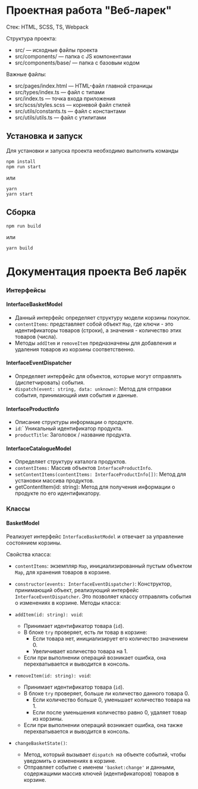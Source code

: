 # Проектная работа "Веб-ларек"

Стек: HTML, SCSS, TS, Webpack

Структура проекта:
- src/ — исходные файлы проекта
- src/components/ — папка с JS компонентами
- src/components/base/ — папка с базовым кодом

Важные файлы:
- src/pages/index.html — HTML-файл главной страницы
- src/types/index.ts — файл с типами
- src/index.ts — точка входа приложения
- src/scss/styles.scss — корневой файл стилей
- src/utils/constants.ts — файл с константами
- src/utils/utils.ts — файл с утилитами

## Установка и запуск
Для установки и запуска проекта необходимо выполнить команды

```
npm install
npm run start
```

или

```
yarn
yarn start
```
## Сборка

```
npm run build
```

или

```
yarn build
```

# Документация проекта Веб ларёк

### Интерфейсы

#### InterfaceBasketModel
- Данный интерфейс определяет структуру модели корзины покупок.
- `contentItems`: представляет собой объект `Map`, где ключи - это идентификаторы товаров (строки), а значения - количество этих товаров (числа).
- Методы `addItem` и `removeItem` предназначены для добавления и удаления товаров из корзины соответственно.

#### InterfaceEventDispatcher
- Определяет интерфейс для объектов, которые могут отправлять (диспетчировать) события.
- `dispatch(event: string, data: unknown)`: Метод для отправки события, принимающий имя события и данные.

#### InterfaceProductInfo
- Описание структуры информации о продукте.
- `id`:` Уникальный идентификатор продукта.
- `productTitle`: Заголовок / название продукта.

#### InterfaceCatalogueModel
- Определяет структуру каталога продуктов.
- `contentItems:` Массив объектов `InterfaceProductInfo`.
- `setContentItems(contentItems: InterfaceProductInfo[])`: Метод для установки массива продуктов.
- getContentItem(id: string): Метод для получения информации о продукте по его идентификатору.
####
####
####

### Классы 

#### BasketModel
Реализует интерфейс `InterfaceBasketModel` и отвечает за управление состоянием корзины.

Свойства класса:
  - `contentItems`: экземпляр `Map`, инициализированный пустым объектом `Map`, для хранения товаров в корзине.
  - `constructor(events: InterfaceEventDispatcher)`: Конструктор, принимающий объект, реализующий интерфейс `InterfaceEventDispatcher`. Это позволяет классу отправлять события о изменениях в корзине.
Методы класса:
  - `addItem(id: string): void`:
    - Принимает идентификатор товара (`id`).
    - В блоке `try` проверяет, есть ли товар в корзине:
      - Если товара нет, инициализирует его количество значением 0.
      - Увеличивает количество товара на 1.
    - Если при выполнении операций возникает ошибка, она перехватывается и выводится в консоль.

  - `removeItem(id: string): void`:
    - Принимает идентификатор товара (`id`).
    - В блоке `try` проверяет, больше ли количество данного товара 0.
      - Если количество больше 0, уменьшает количество товара на 1.
      - Если после уменьшения количество равно 0, удаляет товар из корзины.
    - Если при выполнении операций возникает ошибка, она также перехватывается и выводится в консоль.

  - `changeBasketState()`:
    - Метод, который вызывает `dispatch `на объекте событий, чтобы уведомить о изменениях в корзине.
    - Отправляет событие с именем `'basket:change'` и данными, содержащими массив ключей (идентификаторов) товаров в корзине.

